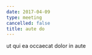 ```yaml
---
date: 2017-04-09
type: meeting
cancelled: false
title: aute do
---
```

ut qui ea occaecat dolor in aute